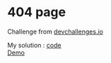 # 404 page

Challenge from [devchallenges.io](https://devchallenges.io/challenges/hhmesazsqgKXrTkYkt0U)

My solution : [code](https://github.com/v-dj/devchallenges/tree/main/My-team-page)  
[Demo](https://v-dj.github.io/devchallenges/My-team-page/index.html)
